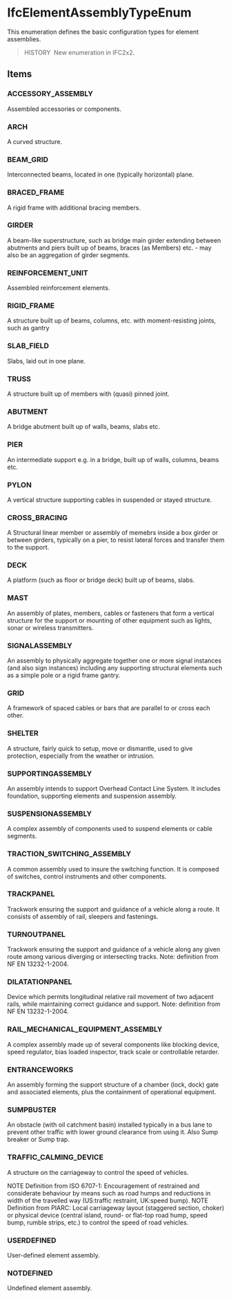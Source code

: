 # IfcElementAssemblyTypeEnum

This enumeration defines the basic configuration types for element assemblies.

> HISTORY&nbsp; New enumeration in IFC2x2.

## Items

### ACCESSORY_ASSEMBLY
Assembled accessories or components.

### ARCH
A curved structure.

### BEAM_GRID
Interconnected beams, located in one (typically horizontal) plane.

### BRACED_FRAME
A rigid frame with additional bracing members.

### GIRDER
A beam-like superstructure, such as bridge main girder extending between abutments and piers built up of beams, braces (as Members) etc. - may also be an aggregation of girder segments.

### REINFORCEMENT_UNIT
Assembled reinforcement elements.

### RIGID_FRAME
A structure built up of beams, columns, etc. with moment-resisting joints, such as gantry

### SLAB_FIELD
Slabs, laid out in one plane.

### TRUSS
A structure built up of members with (quasi) pinned joint.

### ABUTMENT
A bridge abutment built up of walls, beams, slabs etc.

### PIER
An intermediate support e.g. in a bridge, built up of walls, columns, beams etc.

### PYLON
A vertical structure supporting cables in suspended or stayed structure.

### CROSS_BRACING
A Structural linear member or assembly of memebrs inside a box girder or between girders, typically on a pier, to resist lateral forces and transfer them to the support.

### DECK
A platform (such as floor or bridge deck) built up of beams, slabs.

### MAST
An assembly of plates, members, cables or fasteners that form a vertical structure for the support or mounting of other equipment such as lights, sonar or wireless transmitters.

### SIGNALASSEMBLY
An assembly to physically aggregate together one or more signal instances (and also sign instances) including any supporting structural elements such as a simple pole or a rigid frame gantry.

### GRID
A framework of spaced cables or bars that are parallel to or cross each other.

### SHELTER
A structure, fairly quick to setup, move or dismantle, used to give protection, especially from the weather or intrusion.

### SUPPORTINGASSEMBLY
An assembly intends to support Overhead Contact Line System. It includes foundation, supporting elements and suspension assembly.

### SUSPENSIONASSEMBLY
A complex assembly of components used to suspend elements or cable segments.

### TRACTION_SWITCHING_ASSEMBLY
A common assembly used to insure the switching function. It is composed of switches, control instruments and other components.

### TRACKPANEL
Trackwork ensuring the support and guidance of a vehicle along a route. It consists of assembly of rail, sleepers and fastenings.

### TURNOUTPANEL
Trackwork ensuring the support and guidance of a vehicle along any given route among various diverging or intersecting tracks.
Note: definition from NF EN 13232-1-2004.

### DILATATIONPANEL
Device which permits longitudinal relative rail movement of two adjacent rails, while maintaining correct guidance and support.
Note: definition from NF EN 13232-1-2004.

### RAIL_MECHANICAL_EQUIPMENT_ASSEMBLY
A complex assembly made up of several components like blocking device, speed regulator, bias loaded inspector, track scale or controllable retarder.

### ENTRANCEWORKS
An assembly forming the support structure of a chamber (lock, dock) gate and associated elements, plus the containment of operational equipment.

### SUMPBUSTER
An obstacle (with oil catchment basin) installed typically in a bus lane to prevent other traffic with lower ground clearance from using it. Also Sump breaker or Sump trap.

### TRAFFIC_CALMING_DEVICE
A structure on the carriageway to control the speed of vehicles.

NOTE Definition from ISO 6707-1: Encouragement of restrained and considerate behaviour by means such as road humps and reductions in width of the travelled way (US:traffic restraint, UK:speed bump).
NOTE Definition from PIARC: Local carriageway layout (staggered section, choker) or physical device (central island, round- or flat-top road hump, speed bump, rumble strips, etc.) to control the speed of road vehicles.

### USERDEFINED
User-defined element assembly.

### NOTDEFINED
Undefined element assembly.
